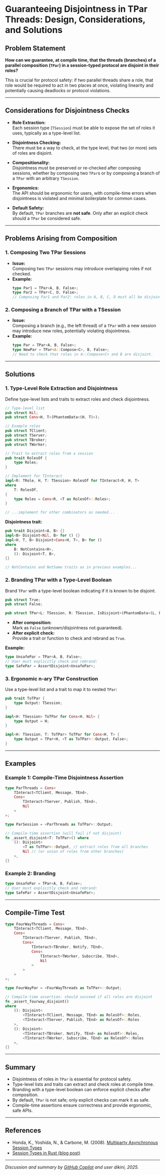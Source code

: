 # Guaranteeing Disjointness in TPar Threads: Design, Considerations, and Solutions

## Problem Statement

**How can we guarantee, at compile time, that the threads (branches) of a parallel composition (`TPar`) in a session-typed protocol are disjoint in their roles?**

This is crucial for protocol safety: if two parallel threads share a role, that role would be required to act in two places at once, violating linearity and potentially causing deadlocks or protocol violations.

---

## Considerations for Disjointness Checks

- **Role Extraction:**  
  Each session type (`TSession`) must be able to expose the set of roles it uses, typically as a type-level list.

- **Disjointness Checking:**  
  There must be a way to check, at the type level, that two (or more) sets of roles are disjoint.

- **Compositionality:**  
  Disjointness must be preserved or re-checked after composing sessions, whether by composing two `TPar`s or by composing a branch of a `TPar` with an arbitrary `TSession`.

- **Ergonomics:**  
  The API should be ergonomic for users, with compile-time errors when disjointness is violated and minimal boilerplate for common cases.

- **Default Safety:**  
  By default, `TPar` branches are **not safe**. Only after an explicit check should a `TPar` be considered safe.

---

## Problems Arising from Composition

### 1. Composing Two TPar Sessions

- **Issue:**  
  Composing two `TPar` sessions may introduce overlapping roles if not checked.
- **Example:**  
  ```rust
  type Par1 = TPar<A, B, False>;
  type Par2 = TPar<C, D, False>;
  // Composing Par1 and Par2: roles in A, B, C, D must all be disjoint.
  ```

### 2. Composing a Branch of TPar with a TSession

- **Issue:**  
  Composing a branch (e.g., the left thread) of a `TPar` with a new session may introduce new roles, potentially violating disjointness.
- **Example:**  
  ```rust
  type Par = TPar<A, B, False>;
  type NewPar = TPar<A::Compose<C>, B, False>;
  // Need to check that roles in A::Compose<C> and B are disjoint.
  ```

---

## Solutions

### 1. Type-Level Role Extraction and Disjointness

Define type-level lists and traits to extract roles and check disjointness.

```rust
// Type-level list
pub struct Nil;
pub struct Cons<H, T>(PhantomData<(H, T)>);

// Example roles
pub struct TClient;
pub struct TServer;
pub struct TBroker;
pub struct TWorker;

// Trait to extract roles from a session
pub trait RolesOf {
    type Roles;
}

// Implement for TInteract
impl<R: TRole, H, T: TSession> RolesOf for TInteract<R, H, T>
where
    T: RolesOf,
{
    type Roles = Cons<R, <T as RolesOf>::Roles>;
}

// ...implement for other combinators as needed...
```

**Disjointness trait:**

```rust
pub trait Disjoint<A, B> {}
impl<B> Disjoint<Nil, B> for () {}
impl<H, T, B> Disjoint<Cons<H, T>, B> for ()
where
    B: NotContains<H>,
    (): Disjoint<T, B>,
{}

// NotContains and NotSame traits as in previous examples...
```

### 2. Branding TPar with a Type-Level Boolean

Brand `TPar` with a type-level boolean indicating if it is known to be disjoint.

```rust
pub struct True;
pub struct False;

pub struct TPar<L: TSession, R: TSession, IsDisjoint>(PhantomData<(L, R, IsDisjoint)>);
```

- **After composition:**  
  Mark as `False` (unknown/disjointness not guaranteed).
- **After explicit check:**  
  Provide a trait or function to check and rebrand as `True`.

**Example:**

```rust
type UnsafePar = TPar<A, B, False>;
// User must explicitly check and rebrand:
type SafePar = AssertDisjoint<UnsafePar>;
```

### 3. Ergonomic n-ary TPar Construction

Use a type-level list and a trait to map it to nested `TPar`:

```rust
pub trait ToTPar {
    type Output: TSession;
}

impl<H: TSession> ToTPar for Cons<H, Nil> {
    type Output = H;
}

impl<H: TSession, T: ToTPar> ToTPar for Cons<H, T> {
    type Output = TPar<H, <T as ToTPar>::Output, False>;
}
```

---

## Examples

### Example 1: Compile-Time Disjointness Assertion

```rust
type ParThreads = Cons<
    TInteract<TClient, Message, TEnd>,
    Cons<
        TInteract<TServer, Publish, TEnd>,
        Nil
    >
>;

type ParSession = <ParThreads as ToTPar>::Output;

// Compile-time assertion (will fail if not disjoint)
fn _assert_disjoint<T: ToTPar>() where
    (): Disjoint<
        <T as ToTPar>::Output, // extract roles from all branches
        Nil // (or union of roles from other branches)
    >,
{}
```

### Example 2: Branding

```rust
type UnsafePar = TPar<A, B, False>;
// User must explicitly check and rebrand:
type SafePar = AssertDisjoint<UnsafePar>;
```

---

## Compile-Time Test

```rust
type FourWayThreads = Cons<
    TInteract<TClient, Message, TEnd>,
    Cons<
        TInteract<TServer, Publish, TEnd>,
        Cons<
            TInteract<TBroker, Notify, TEnd>,
            Cons<
                TInteract<TWorker, Subscribe, TEnd>,
                Nil
            >
        >
    >
>;

type FourWayPar = <FourWayThreads as ToTPar>::Output;

// Compile-time assertion: should succeed if all roles are disjoint
fn _assert_fourway_disjoint()
where
    (): Disjoint<
        <TInteract<TClient, Message, TEnd> as RolesOf>::Roles,
        <TInteract<TServer, Publish, TEnd> as RolesOf>::Roles
    >,
    (): Disjoint<
        <TInteract<TBroker, Notify, TEnd> as RolesOf>::Roles,
        <TInteract<TWorker, Subscribe, TEnd> as RolesOf>::Roles
    >,
{}
```

---

## Summary

- Disjointness of roles in `TPar` is essential for protocol safety.
- Type-level lists and traits can extract and check roles at compile time.
- Branding with a type-level boolean can enforce explicit checks after composition.
- By default, `TPar` is not safe; only explicit checks can mark it as safe.
- Compile-time assertions ensure correctness and provide ergonomic, safe APIs.

---

## References

- Honda, K., Yoshida, N., & Carbone, M. (2008). [Multiparty Asynchronous Session Types](https://www.cs.kent.ac.uk/people/staff/srm25/research/multiparty/)
- [Session Types in Rust (blog post)](https://blog.sessiontypes.com/)

---

*Discussion and summary by [GitHub Copilot](https://github.com/features/copilot) and user dikini, 2025.*